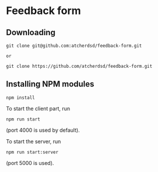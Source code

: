 # Feedback form

## Downloading

```
git clone git@github.com:atcherdsd/feedback-form.git

or 

git clone https://github.com/atcherdsd/feedback-form.git
```

## Installing NPM modules

```
npm install
```

To start the client part, run 
```
npm run start 
``` 
(port 4000 is used by default).

To start the server, run 
```
npm run start:server 
```
(port 5000 is used).
